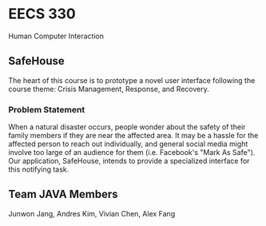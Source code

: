 # EECS 330

Human Computer Interaction

## SafeHouse

The heart of this course is to prototype a novel user interface following the course theme: Crisis Management, Response, and Recovery.

### Problem Statement

When a natural disaster occurs, people wonder about the safety of their family members if they are near the affected area. It may be a hassle for the affected person to reach out individually, and general social media might involve too large of an audience for them (i.e. Facebook's "Mark As Safe"). Our application, SafeHouse, intends to provide a specialized interface for this notifying task.

## Team JAVA Members

Junwon Jang, Andres Kim, Vivian Chen, Alex Fang